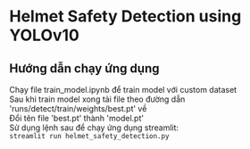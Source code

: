 # Helmet Safety Detection using YOLOv10
## Hướng dẫn chạy ứng dụng
Chạy file train_model.ipynb để train model với custom dataset  
Sau khi train model xong tải file theo đường dẫn 'runs/detect/train/weights/best.pt' về  
Đổi tên file 'best.pt' thành 'model.pt'  
Sử dụng lệnh sau để chạy ứng dụng streamlit:  
`streamlit run helmet_safety_detection.py`
